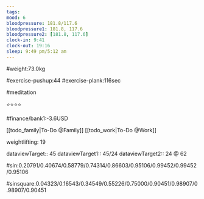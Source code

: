 ```yaml
---
tags: 
mood: 6
bloodpressure: 181.8/117.6
bloodpressure1: 181.8, 117.6
bloodpressure2: [181.8, 117.6]
clock-in: 9:41
clock-out: 19:16
sleep: 9:49 pm/5:12 am
---
```


#weight:73.0kg

#exercise-pushup:44
#exercise-plank:116sec

#meditation

⭐⭐⭐⭐

#finance/bank1:-3.6USD

[[todo_family|To-Do @Family]]
[[todo_work|To-Do @Work]]


weightlifting: 19

dataviewTarget:: 45
dataviewTarget1:: 45/24
dataviewTarget2:: 24 @ 62

#sin:0.20791/0.40674/0.58779/0.74314/0.86603/0.95106/0.99452/0.99452/0.95106

#sinsquare:0.04323/0.16543/0.34549/0.55226/0.75000/0.90451/0.98907/0.98907/0.90451

